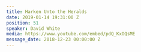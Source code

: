 ```yaml
---
title: Harken Unto the Heralds
date: 2019-01-14 19:31:00 Z
position: 51
speaker: David White
media: https://www.youtube.com/embed/pdQ_KxOQsME
message_date: 2018-12-23 00:00:00 Z
---
```


